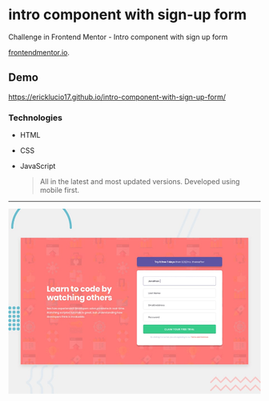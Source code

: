 # intro component with sign-up form

Challenge in Frontend Mentor - Intro component with sign up form

[frontendmentor.io](https://www.frontendmentor.io).

## Demo

<https://ericklucio17.github.io/intro-component-with-sign-up-form/>

### Technologies 

* HTML 
* CSS 
* JavaScript 

    > All in the latest and most updated versions.
    > Developed using mobile first.

---

![Design preview for the Intro component with sign up form coding challenge](./design/desktop-preview.jpg)



